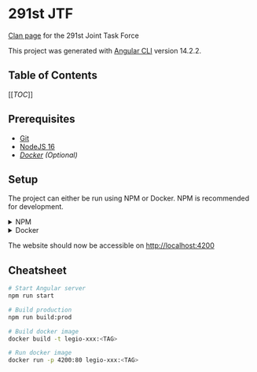 # 291st JTF
[Clan page](https://291st.ca) for the 291st Joint Task Force 

This project was generated with [Angular CLI](https://github.com/angular/angular-cli) version 14.2.2.



## Table of Contents
[[_TOC_]]

## Prerequisites
- [Git](https://git-scm.com/book/en/v2/Getting-Started-Installing-Git)
- [NodeJS 16](https://nodejs.org/en/)
- _[Docker](https://docs.docker.com/install/) (Optional)_

## Setup
The project can either be run using NPM or Docker. NPM is recommended for development.
<details>
<summary>NPM</summary>

1. Install the dependencies: `npm install`
2. Start the Angular server: `npm run start`
</details>

<details>
<summary>Docker</summary>

1. Build the docker image: `docker build -t legio-xxx:<TAG> .`
2. Start the new image: `docker run -p 4200:80 legio-xxx:<TAG>`

</details>

The website should now be accessible on [http://localhost:4200](http://localhost:4200)

## Cheatsheet
```bash
# Start Angular server
npm run start

# Build production
npm run build:prod

# Build docker image
docker build -t legio-xxx:<TAG>

# Run docker image
docker run -p 4200:80 legio-xxx:<TAG>
```


